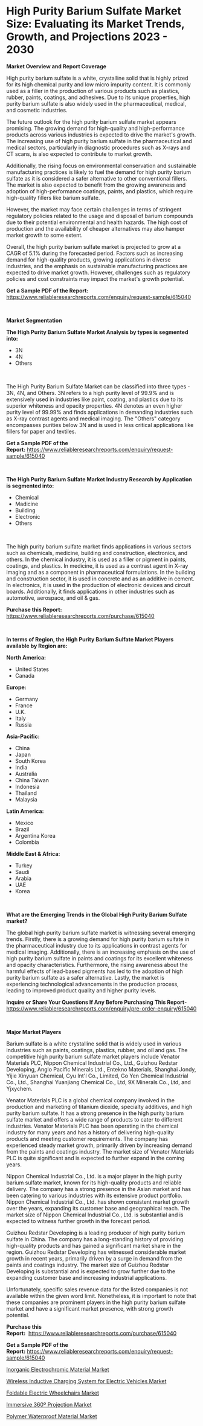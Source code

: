 <p><h1>High Purity Barium Sulfate Market Size: Evaluating its Market Trends, Growth, and Projections 2023 - 2030</h1></p><p><strong>Market Overview and Report Coverage</strong></p>
<p><p>High purity barium sulfate is a white, crystalline solid that is highly prized for its high chemical purity and low micro impurity content. It is commonly used as a filler in the production of various products such as plastics, rubber, paints, coatings, and adhesives. Due to its unique properties, high purity barium sulfate is also widely used in the pharmaceutical, medical, and cosmetic industries.</p><p>The future outlook for the high purity barium sulfate market appears promising. The growing demand for high-quality and high-performance products across various industries is expected to drive the market's growth. The increasing use of high purity barium sulfate in the pharmaceutical and medical sectors, particularly in diagnostic procedures such as X-rays and CT scans, is also expected to contribute to market growth.</p><p>Additionally, the rising focus on environmental conservation and sustainable manufacturing practices is likely to fuel the demand for high purity barium sulfate as it is considered a safer alternative to other conventional fillers. The market is also expected to benefit from the growing awareness and adoption of high-performance coatings, paints, and plastics, which require high-quality fillers like barium sulfate.</p><p>However, the market may face certain challenges in terms of stringent regulatory policies related to the usage and disposal of barium compounds due to their potential environmental and health hazards. The high cost of production and the availability of cheaper alternatives may also hamper market growth to some extent.</p><p>Overall, the high purity barium sulfate market is projected to grow at a CAGR of 5.1% during the forecasted period. Factors such as increasing demand for high-quality products, growing applications in diverse industries, and the emphasis on sustainable manufacturing practices are expected to drive market growth. However, challenges such as regulatory policies and cost constraints may impact the market's growth potential.</p></p>
<p><strong>Get a Sample PDF of the Report:</strong> <a href="https://www.reliableresearchreports.com/enquiry/request-sample/615040">https://www.reliableresearchreports.com/enquiry/request-sample/615040</a></p>
<p>&nbsp;</p>
<p><strong>Market Segmentation</strong></p>
<p><strong>The High Purity Barium Sulfate Market Analysis by types is segmented into:</strong></p>
<p><ul><li>3N</li><li>4N</li><li>Others</li></ul></p>
<p>&nbsp;</p>
<p><p>The High Purity Barium Sulfate Market can be classified into three types - 3N, 4N, and Others. 3N refers to a high purity level of 99.9% and is extensively used in industries like paint, coating, and plastics due to its superior whiteness and opacity properties. 4N denotes an even higher purity level of 99.99% and finds applications in demanding industries such as X-ray contrast agents and medical imaging. The "Others" category encompasses purities below 3N and is used in less critical applications like fillers for paper and textiles.</p></p>
<p><strong>Get a Sample PDF of the Report:</strong>&nbsp;<a href="https://www.reliableresearchreports.com/enquiry/request-sample/615040">https://www.reliableresearchreports.com/enquiry/request-sample/615040</a></p>
<p>&nbsp;</p>
<p><strong>The High Purity Barium Sulfate Market Industry Research by Application is segmented into:</strong></p>
<p><ul><li>Chemical</li><li>Madicine</li><li>Building</li><li>Electronic</li><li>Others</li></ul></p>
<p>&nbsp;</p>
<p><p>The high purity barium sulfate market finds applications in various sectors such as chemicals, medicine, building and construction, electronics, and others. In the chemical industry, it is used as a filler or pigment in paints, coatings, and plastics. In medicine, it is used as a contrast agent in X-ray imaging and as a component in pharmaceutical formulations. In the building and construction sector, it is used in concrete and as an additive in cement. In electronics, it is used in the production of electronic devices and circuit boards. Additionally, it finds applications in other industries such as automotive, aerospace, and oil & gas.</p></p>
<p><strong>Purchase this Report:</strong>&nbsp; <a href="https://www.reliableresearchreports.com/purchase/615040">https://www.reliableresearchreports.com/purchase/615040</a></p>
<p>&nbsp;</p>
<p><strong>In terms of Region, the High Purity Barium Sulfate Market Players available by Region are:</strong></p>
<p>
    <p> <strong> North America: </strong>
        <ul>
            <li>United States</li>
            <li>Canada</li>
        </ul>
        </p> 
    <p> <strong> Europe: </strong>
        <ul>
            <li>Germany</li>
            <li>France</li>
            <li>U.K.</li>
            <li>Italy</li>
            <li>Russia</li>
        </ul>
        </p> 
    <p> <strong> Asia-Pacific: </strong>
        <ul>
            <li>China</li>
            <li>Japan</li>
            <li>South Korea</li>
            <li>India</li>
            <li>Australia</li>
            <li>China Taiwan</li>
            <li>Indonesia</li>
            <li>Thailand</li>
            <li>Malaysia</li>
        </ul>
        </p> 
    <p> <strong> Latin America: </strong>
        <ul>
            <li>Mexico</li>
            <li>Brazil</li>
            <li>Argentina Korea</li>
            <li>Colombia</li>
        </ul>
        </p> 
    <p> <strong> Middle East & Africa: </strong>
        <ul>
            <li>Turkey</li>
            <li>Saudi</li>
            <li>Arabia</li>
            <li>UAE</li>
            <li>Korea</li>
        </ul>
    </p>
    </p>
<p>&nbsp;</p>
<p><strong>What are the Emerging Trends in the Global High Purity Barium Sulfate market?</strong></p>
<p><p>The global high purity barium sulfate market is witnessing several emerging trends. Firstly, there is a growing demand for high purity barium sulfate in the pharmaceutical industry due to its applications in contrast agents for medical imaging. Additionally, there is an increasing emphasis on the use of high purity barium sulfate in paints and coatings for its excellent whiteness and opacity characteristics. Furthermore, the rising awareness about the harmful effects of lead-based pigments has led to the adoption of high purity barium sulfate as a safer alternative. Lastly, the market is experiencing technological advancements in the production process, leading to improved product quality and higher purity levels.</p></p>
<p><strong>Inquire or Share Your Questions If Any Before Purchasing This Report</strong>- <a href="https://www.reliableresearchreports.com/enquiry/pre-order-enquiry/615040">https://www.reliableresearchreports.com/enquiry/pre-order-enquiry/615040</a></p>
<p>&nbsp;</p>
<p><strong>Major Market Players</strong></p>
<p><p>Barium sulfate is a white crystalline solid that is widely used in various industries such as paints, coatings, plastics, rubber, and oil and gas. The competitive high purity barium sulfate market players include Venator Materials PLC, Nippon Chemical Industrial Co., Ltd., Guizhou Redstar Developing, Anglo Pacific Minerals Ltd., Entekno Materials, Shanghai Jondy, Yijie Xinyuan Chemical, Cyu Int'l Co., Limited, Go Yen Chemical Industrial Co., Ltd., Shanghai Yuanjiang Chemical Co., Ltd, 9X Minerals Co., Ltd, and Yjxychem.</p><p>Venator Materials PLC is a global chemical company involved in the production and marketing of titanium dioxide, specialty additives, and high purity barium sulfate. It has a strong presence in the high purity barium sulfate market and offers a wide range of products to cater to different industries. Venator Materials PLC has been operating in the chemical industry for many years and has a history of delivering high-quality products and meeting customer requirements. The company has experienced steady market growth, primarily driven by increasing demand from the paints and coatings industry. The market size of Venator Materials PLC is quite significant and is expected to further expand in the coming years.</p><p>Nippon Chemical Industrial Co., Ltd. is a major player in the high purity barium sulfate market, known for its high-quality products and reliable delivery. The company has a strong presence in the Asian market and has been catering to various industries with its extensive product portfolio. Nippon Chemical Industrial Co., Ltd. has shown consistent market growth over the years, expanding its customer base and geographical reach. The market size of Nippon Chemical Industrial Co., Ltd. is substantial and is expected to witness further growth in the forecast period.</p><p>Guizhou Redstar Developing is a leading producer of high purity barium sulfate in China. The company has a long-standing history of providing high-quality products and has gained a significant market share in the region. Guizhou Redstar Developing has witnessed considerable market growth in recent years, primarily driven by a surge in demand from the paints and coatings industry. The market size of Guizhou Redstar Developing is substantial and is expected to grow further due to the expanding customer base and increasing industrial applications.</p><p>Unfortunately, specific sales revenue data for the listed companies is not available within the given word limit. Nonetheless, it is important to note that these companies are prominent players in the high purity barium sulfate market and have a significant market presence, with strong growth potential.</p></p>
<p><strong>Purchase this Report:</strong>&nbsp;&nbsp;<a href="https://www.reliableresearchreports.com/purchase/615040">https://www.reliableresearchreports.com/purchase/615040</a></p>
<p></p>
<p><strong>Get a Sample PDF of the Report:</strong>&nbsp;<a href="https://www.reliableresearchreports.com/enquiry/request-sample/615040">https://www.reliableresearchreports.com/enquiry/request-sample/615040</a></p>
<p><p><a href="https://github.com/aliciawhite5576/Market-Research-Report-List-1/blob/main/inorganic-electrochromic-material-market.md">Inorganic Electrochromic Material Market</a></p><p><a href="https://www.linkedin.com/pulse/wireless-inductive-charging-system-electric-vehicles-market-research/">Wireless Inductive Charging System for Electric Vehicles Market</a></p><p><a href="https://medium.com/@vidyap2912/foldable-electric-wheelchairs-market-size-cagr-trends-2024-2030-68d83461e779">Foldable Electric Wheelchairs Market</a></p><p><a href="https://www.linkedin.com/pulse/immersive-360ordm-projection-market-size-share-amp-trends-analysis/">Immersive 360º Projection Market</a></p><p><a href="https://github.com/marloy8/Market-Research-Report-List-1/blob/main/polymer-waterproof-material-market.md">Polymer Waterproof Material Market</a></p></p>
